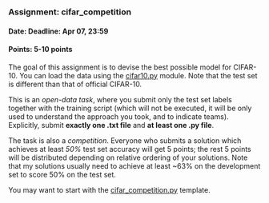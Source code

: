 ### Assignment: cifar_competition
#### Date: Deadline: Apr 07, 23:59
#### Points: 5-10 points

The goal of this assignment is to devise the best possible model for CIFAR-10.
You can load the data using the
[cifar10.py](https://github.com/ufal/npfl114/tree/master/labs/04/cifar10.py)
module. Note that the test set is different than that of official CIFAR-10.

This is an _open-data task_, where you submit only the test set labels
together with the training script (which will not be executed, it will be
only used to understand the approach you took, and to indicate teams).
Explicitly, submit **exactly one .txt file** and **at least one .py file**.

The task is also a _competition_. Everyone who submits a solution which achieves
at least _50%_ test set accuracy will get 5 points; the rest 5 points will be distributed
depending on relative ordering of your solutions. Note that my solutions usually
need to achieve at least ~63% on the development set to score 50% on the test set.

You may want to start with the
[cifar_competition.py](https://github.com/ufal/npfl114/tree/master/labs/04/cifar_competition.py)
template.

